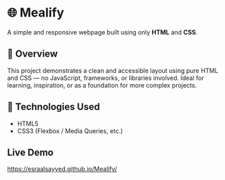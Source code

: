 # 🌐 Mealify

A simple and responsive webpage built using only **HTML** and **CSS**.

## 📁 Overview

This project demonstrates a clean and accessible layout using pure HTML and CSS — no JavaScript, frameworks, or libraries involved. Ideal for learning, inspiration, or as a foundation for more complex projects.

## 🔧 Technologies Used

- HTML5
- CSS3 (Flexbox / Media Queries, etc.)

## Live Demo 
https://esraalsayyed.github.io/Mealify/
